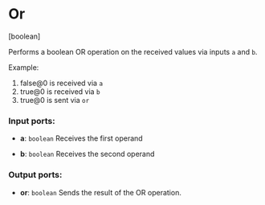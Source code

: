 # Or

[boolean]

Performs a boolean OR operation on the received values via inputs `a` and `b`.

Example:

1. false@0 is received via `a`
2. true@0 is received via `b`
3. true@0 is sent via `or`

### Input ports:

* __a__: `boolean`
    Receives the first operand



* __b__: `boolean`
    Receives the second operand



### Output ports:

* __or__: `boolean`
    Sends the result of the OR operation.



